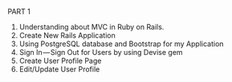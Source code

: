 PART 1
1. Understanding about MVC in Ruby on Rails.
2. Create New Rails Application
3. Using PostgreSQL database and Bootstrap for my Application
4. Sign In — Sign Out for Users by using Devise gem
5. Create User Profile Page
6. Edit/Update User Profile
